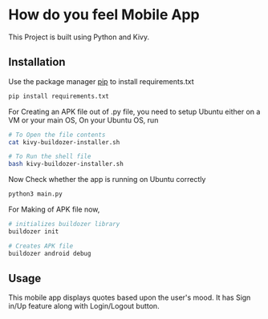 # How do you feel Mobile App

This Project is built using Python and Kivy. 

## Installation

Use the package manager [pip](https://pip.pypa.io/en/stable/) to install requirements.txt

```bash
pip install requirements.txt
```
For Creating an APK file out of .py file, you need to setup Ubuntu either on a VM or your main OS,
On your Ubuntu OS, run
```bash
# To Open the file contents
cat kivy-buildozer-installer.sh

# To Run the shell file
bash kivy-buildozer-installer.sh
```
Now Check whether the app is running on Ubuntu correctly
```bash
python3 main.py
```
For Making of APK file now,
```bash
# initializes buildozer library
buildozer init

# Creates APK file
buildozer android debug
```


## Usage
This mobile app displays quotes based upon the user's mood. It has Sign in/Up feature along with Login/Logout button.
